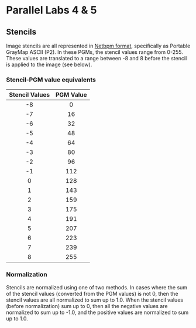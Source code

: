 # Parallel Labs 4 & 5


## Stencils
Image stencils are all represented in [Netbpm format](https://en.wikipedia.org/wiki/Netpbm_format), specifically as Portable GrayMap ASCII (P2). In these PGMs, the stencil values range from 0-255. These values are translated to a range between -8 and 8 before the stencil is applied to the image (see below).

### Stencil-PGM value equivalents

| Stencil Values    | PGM Value   |
|:-----------------:|:-----------:|
| -8                | 0           |
| -7                | 16          |
| -6                | 32          |
| -5                | 48          |
| -4                | 64          |
| -3                | 80          |
| -2                | 96          |
| -1                | 112         |
|  0                | 128         |
|  1                | 143         |
|  2                | 159         |
|  3                | 175         |
|  4                | 191         |
|  5                | 207         |
|  6                | 223         |
|  7                | 239         |
|  8                | 255         |

### Normalization
Stencils are normalized using one of two methods. In cases where the sum of the stencil values (converted from the PGM values) is not 0, then the stencil values are all normalized to sum up to 1.0. When the stencil values (before normalization) sum up to 0, then all the negative values are normalized to sum up to -1.0, and the positive values are normalized to sum up to 1.0.